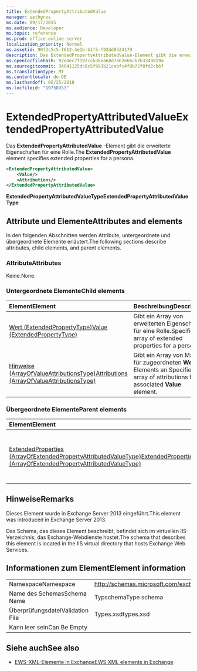 ```yaml
---
title: ExtendedPropertyAttributedValue
manager: sethgros
ms.date: 09/17/2015
ms.audience: Developer
ms.topic: reference
ms.prod: office-online-server
localization_priority: Normal
ms.assetid: 90f3c5c5-f612-4e1b-b1f5-f92dd8524179
description: Das ExtendedPropertyAttributedValue-Element gibt die erweiterte Eigenschaften für eine Rolle.
ms.openlocfilehash: 92e4ec7f192ccb36ea68d7862e66cb7b3349819a
ms.sourcegitcommit: 34041125dc8c5f993b21cebfc4f8b72f0fd2cb6f
ms.translationtype: MT
ms.contentlocale: de-DE
ms.lasthandoff: 06/25/2018
ms.locfileid: "19758353"
---
```

# <a name="extendedpropertyattributedvalue"></a><span data-ttu-id="560b4-103">ExtendedPropertyAttributedValue</span><span class="sxs-lookup"><span data-stu-id="560b4-103">ExtendedPropertyAttributedValue</span></span>

<span data-ttu-id="560b4-104">Das **ExtendedPropertyAttributedValue** -Element gibt die erweiterte Eigenschaften für eine Rolle.</span><span class="sxs-lookup"><span data-stu-id="560b4-104">The **ExtendedPropertyAttributedValue** element specifies extended properties for a persona.</span></span> 
  
```XML
<ExtendedPropertyAttributedValue>
    <Value/>
    <Attributions/>
</ExtendedPropertyAttributedValue>
```

 <span data-ttu-id="560b4-105">**ExtendedPropertyAttributedValueType**</span><span class="sxs-lookup"><span data-stu-id="560b4-105">**ExtendedPropertyAttributedValueType**</span></span>
## <a name="attributes-and-elements"></a><span data-ttu-id="560b4-106">Attribute und Elemente</span><span class="sxs-lookup"><span data-stu-id="560b4-106">Attributes and elements</span></span>

<span data-ttu-id="560b4-107">In den folgenden Abschnitten werden Attribute, untergeordnete und übergeordnete Elemente erläutert.</span><span class="sxs-lookup"><span data-stu-id="560b4-107">The following sections describe attributes, child elements, and parent elements.</span></span>
  
### <a name="attributes"></a><span data-ttu-id="560b4-108">Attribute</span><span class="sxs-lookup"><span data-stu-id="560b4-108">Attributes</span></span>

<span data-ttu-id="560b4-109">Keine.</span><span class="sxs-lookup"><span data-stu-id="560b4-109">None.</span></span>
  
### <a name="child-elements"></a><span data-ttu-id="560b4-110">Untergeordnete Elemente</span><span class="sxs-lookup"><span data-stu-id="560b4-110">Child elements</span></span>

|<span data-ttu-id="560b4-111">**Element**</span><span class="sxs-lookup"><span data-stu-id="560b4-111">**Element**</span></span>|<span data-ttu-id="560b4-112">**Beschreibung**</span><span class="sxs-lookup"><span data-stu-id="560b4-112">**Description**</span></span>|
|:-----|:-----|
|[<span data-ttu-id="560b4-113">Wert (ExtendedPropertyType)</span><span class="sxs-lookup"><span data-stu-id="560b4-113">Value (ExtendedPropertyType)</span></span>](value-extendedpropertytype.md) <br/> |<span data-ttu-id="560b4-114">Gibt ein Array von erweiterten Eigenschaften für eine Rolle.</span><span class="sxs-lookup"><span data-stu-id="560b4-114">Specifies an array of extended properties for a persona.</span></span>  <br/> |
|[<span data-ttu-id="560b4-115">Hinweise (ArrayOfValueAttributionsType)</span><span class="sxs-lookup"><span data-stu-id="560b4-115">Attributions (ArrayOfValueAttributionsType)</span></span>](attributions-arrayofvalueattributionstype.md) <br/> |<span data-ttu-id="560b4-116">Gibt ein Array von Marken für zugeordneten **Wert** Elements an.</span><span class="sxs-lookup"><span data-stu-id="560b4-116">Specifies an array of attributions for its associated **Value** element.</span></span>  <br/> |
   
### <a name="parent-elements"></a><span data-ttu-id="560b4-117">Übergeordnete Elemente</span><span class="sxs-lookup"><span data-stu-id="560b4-117">Parent elements</span></span>

|<span data-ttu-id="560b4-118">**Element**</span><span class="sxs-lookup"><span data-stu-id="560b4-118">**Element**</span></span>|<span data-ttu-id="560b4-119">**Beschreibung**</span><span class="sxs-lookup"><span data-stu-id="560b4-119">**Description**</span></span>|
|:-----|:-----|
|[<span data-ttu-id="560b4-120">ExtendedProperties (ArrayOfExtendedPropertyAttributedValueType)</span><span class="sxs-lookup"><span data-stu-id="560b4-120">ExtendedProperties (ArrayOfExtendedPropertyAttributedValueType)</span></span>](extendedproperties-arrayofextendedpropertyattributedvaluetype.md) <br/> |<span data-ttu-id="560b4-121">Enthält die erweiterten Eigenschaften für Vorgänge Unified Contact Store verwendet.</span><span class="sxs-lookup"><span data-stu-id="560b4-121">Contains the extended properties used for Unified Contact Store operations.</span></span>  <br/> |
   
## <a name="remarks"></a><span data-ttu-id="560b4-122">Hinweise</span><span class="sxs-lookup"><span data-stu-id="560b4-122">Remarks</span></span>

<span data-ttu-id="560b4-123">Dieses Element wurde in Exchange Server 2013 eingeführt.</span><span class="sxs-lookup"><span data-stu-id="560b4-123">This element was introduced in Exchange Server 2013.</span></span>
  
<span data-ttu-id="560b4-124">Das Schema, das dieses Element beschreibt, befindet sich im virtuellen IIS-Verzeichnis, das Exchange-Webdienste hostet.</span><span class="sxs-lookup"><span data-stu-id="560b4-124">The schema that describes this element is located in the IIS virtual directory that hosts Exchange Web Services.</span></span>
  
## <a name="element-information"></a><span data-ttu-id="560b4-125">Informationen zum Element</span><span class="sxs-lookup"><span data-stu-id="560b4-125">Element information</span></span>

|||
|:-----|:-----|
|<span data-ttu-id="560b4-126">Namespace</span><span class="sxs-lookup"><span data-stu-id="560b4-126">Namespace</span></span>  <br/> |http://schemas.microsoft.com/exchange/services/2006/types  <br/> |
|<span data-ttu-id="560b4-127">Name des Schemas</span><span class="sxs-lookup"><span data-stu-id="560b4-127">Schema Name</span></span>  <br/> |<span data-ttu-id="560b4-128">Typschema</span><span class="sxs-lookup"><span data-stu-id="560b4-128">Type schema</span></span>  <br/> |
|<span data-ttu-id="560b4-129">Überprüfungsdatei</span><span class="sxs-lookup"><span data-stu-id="560b4-129">Validation File</span></span>  <br/> |<span data-ttu-id="560b4-130">Types.xsd</span><span class="sxs-lookup"><span data-stu-id="560b4-130">types.xsd</span></span>  <br/> |
|<span data-ttu-id="560b4-131">Kann leer sein</span><span class="sxs-lookup"><span data-stu-id="560b4-131">Can Be Empty</span></span>  <br/> ||
   
## <a name="see-also"></a><span data-ttu-id="560b4-132">Siehe auch</span><span class="sxs-lookup"><span data-stu-id="560b4-132">See also</span></span>



- [<span data-ttu-id="560b4-133">EWS-XML-Elemente in Exchange</span><span class="sxs-lookup"><span data-stu-id="560b4-133">EWS XML elements in Exchange</span></span>](ews-xml-elements-in-exchange.md)

